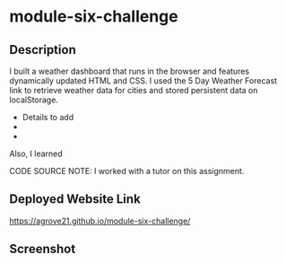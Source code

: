 # module-six-challenge

## Description
I built a weather dashboard that runs in the browser and features dynamically updated HTML and CSS. I used the 5 Day Weather Forecast link to retrieve weather data for cities and stored persistent data on localStorage.
-   Details to add
-   
-   

Also, I learned 

CODE SOURCE NOTE: I worked with a tutor on this assignment.

## Deployed Website Link
https://agrove21.github.io/module-six-challenge/


## Screenshot
<!-- <img src="assets\images\Screenshot 2024-07-21 150534.png" width="800px">
<img src="assets\images\Page_two.png" width="800px"> -->